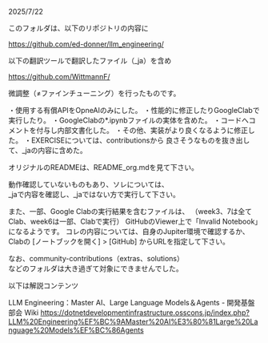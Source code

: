 2025/7/22

このフォルダは、以下のリポジトリの内容に

https://github.com/ed-donner/llm_engineering/

以下の翻訳ツールで翻訳したファイル（_ja）を含め

https://github.com/WittmannF/

微調整（≠ファインチューニング）を行ったものです。

・使用する有償APIをOpneAIのみにした。
・性能的に修正したりGoogleClabで実行したり。
・GoogleClabの*.ipynbファイルの実体を含めた。
・コードへコメントを付与し内部文書化した。
・その他、実装がより良くなるように修正した。
・EXERCISEについては、contributionsから
  良さそうなものを抜き出して、_jaの内容に含めた。

オリジナルのREADMEは、README_org.mdを見て下さい。

動作確認していないものもあり、ソレについては、  
_jaで内容を確認し、_jaではない方で実行して下さい。

また、一部、Google Clabの実行結果を含むファイルは、
（week3、7は全てClab、week6は一部、Clabで実行）
GitHubのViewer上で「Invalid Notebook」になるようです。
コレの内容については、自身のJupiter環境で確認するか、
Clabの [ノートブックを開く] > [GitHub] からURLを指定して下さい。

なお、community-contributions（extras、solutions）  
などのフォルダは大き過ぎて対象にできませんでした。

以下は解説コンテンツ

LLM Engineering：Master AI、Large Language Models＆Agents - 開発基盤部会 Wiki
https://dotnetdevelopmentinfrastructure.osscons.jp/index.php?LLM%20Engineering%EF%BC%9AMaster%20AI%E3%80%81Large%20Language%20Models%EF%BC%86Agents